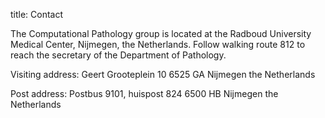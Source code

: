 title: Contact

The Computational Pathology group  is located at the Radboud University Medical Center, Nijmegen, the Netherlands. 
Follow walking route 812 to reach the secretary of the Department of Pathology.

Visiting address:
Geert Grooteplein 10
6525 GA Nijmegen
the Netherlands

Post address:
Postbus 9101, huispost 824
6500 HB Nijmegen
the Netherlands


